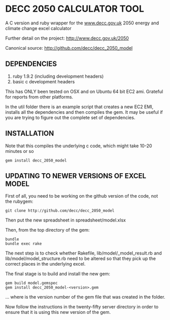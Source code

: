 # DECC 2050 CALCULATOR TOOL

A C version and ruby wrapper for the www.decc.gov.uk 2050 energy and climate change excel calculator

Further detail on the project:
http://www.decc.gov.uk/2050

Canonical source:
http://github.com/decc/decc_2050_model

## DEPENDENCIES

1. ruby 1.9.2 (including development headers)
2. basic c development headers

This has ONLY been tested on OSX and on Ubuntu 64 bit EC2 ami.
Grateful for reports from other platforms. 

In the util folder there is an example script that creates a new EC2 EMI, installs all the dependencies and then compiles the gem. It may be useful if you are trying to figure out the complete set of dependencies.

## INSTALLATION

Note that this compiles the underlying c code, which might take 10-20 minutes or so

    gem install decc_2050_model
  
## UPDATING TO NEWER VERSIONS OF EXCEL MODEL

First of all, you need to be working on the github version of the code, not the rubygem:
    
    git clone http://github.com/decc/decc_2050_model

Then put the new spreadsheet in spreadsheet/model.xlsx

Then, from the top directory of the gem:
  
    bundle
    bundle exec rake
  
The next step is to check whether Rakefile, lib/model/_model_result.rb and lib/model/model_structure.rb need to be altered so that they
pick up the correct places in the underlying excel.
  
The final stage is to build and install the new gem:
    
    gem build model.gemspec
    gem install decc_2050_model-<version>.gem 

... where <version> is the version number of the gem file that was created in the folder.
  
Now follow the instructions in the twenty-fifty server directory in order to ensure that it is using this new version of the gem.
